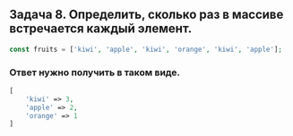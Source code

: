## Задача 8. Определить, сколько раз в массиве встречается каждый элемент.
```php
const fruits = ['kiwi', 'apple', 'kiwi', 'orange', 'kiwi', 'apple'];
```
### Ответ нужно получить в таком виде.
```php
[
    'kiwi' => 3,
    'apple' => 2,
    'orange' => 1
]
```
